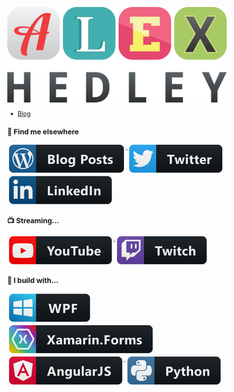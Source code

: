 <!--![AlexHedley Logo](images/logo.png)-->
![AlexHedley Logo](https://raw.githubusercontent.com/AlexHedley/AlexHedley/master/images/logo.png)

- [Blog](https://alexhedley.github.io/)

### 📢 Find me elsewhere

  <a href="https://alexhedley.wordpress.com/">
    <img src="images/wordpress.svg" alt="Wordpress" style="vertical-align:top; margin:4px">
  </a>  

  <a href="https://twitter.com/alexhedley">
    <img src="images/twitter.svg" alt="Twitter" style="vertical-align:top; margin:4px">
  </a>  

  <a href="https://www.linkedin.com/in/alexhedley/">
    <img src="images/linkedIn.svg" alt="LinkedIn" style="vertical-align:top; margin:4px">
  </a>

<!--
  <a href="https://stackoverflow.com/users/2895831/alex-hedley/">
    <img src="images/stackoverflow.svg" alt="stackoverflow" style="vertical-align:top; margin:4px">
  </a>
-->

<!--
  <a href="https://marketplace.visualstudio.com/publishers/AlexHedley">
    <img src="images/visualStudioExtensions.svg" alt="VS Marketplace" style="vertical-align:top; margin:4px">
  </a>
-->

### 📺 Streaming...

 <a href="https://www.youtube.com/Xandor8/">
    <img src="images/youTube.svg" alt="Youtube" style="vertical-align:top; margin:4px">
  </a>

  <a href="https://www.twitch.tv/alexhedley8">
    <img src="images/twitch.svg" alt="Twitch" style="vertical-align:top; margin:4px">
  </a>

### 🚧 I build with...

  <a href="https://github.com/dotnet/wpf">
    <img src="images/wpf.svg" alt="WPF" style="vertical-align:top; margin:4px">
  </a>

  <a href="https://github.com/xamarin/Xamarin.Forms">
    <img src="images/xamarin_forms.svg" alt="Xamarin.Forms" style="vertical-align:top; margin:4px">
  </a>

  <a href="https://github.com/angular/angular.js">
    <img src="images/angular.svg" alt="AngularJS" style="vertical-align:top; margin:4px">
  </a>

  <a href="https://github.com/python">
    <img src="images/python.svg" alt="Python" style="vertical-align:top; margin:4px">
  </a>

